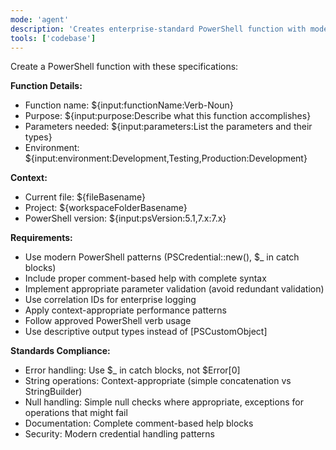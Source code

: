 ```yaml
---
mode: 'agent'
description: 'Creates enterprise-standard PowerShell function with modern best practices'
tools: ['codebase']
---
```


Create a PowerShell function with these specifications:

**Function Details:**
- Function name: ${input:functionName:Verb-Noun}
- Purpose: ${input:purpose:Describe what this function accomplishes}
- Parameters needed: ${input:parameters:List the parameters and their types}
- Environment: ${input:environment:Development,Testing,Production:Development}

**Context:**
- Current file: ${fileBasename}
- Project: ${workspaceFolderBasename}
- PowerShell version: ${input:psVersion:5.1,7.x:7.x}

**Requirements:**
- Use modern PowerShell patterns (PSCredential::new(), $_ in catch blocks)
- Include proper comment-based help with complete syntax
- Implement appropriate parameter validation (avoid redundant validation)
- Use correlation IDs for enterprise logging
- Apply context-appropriate performance patterns
- Follow approved PowerShell verb usage
- Use descriptive output types instead of [PSCustomObject]

**Standards Compliance:**
- Error handling: Use $_ in catch blocks, not $Error[0]
- String operations: Context-appropriate (simple concatenation vs StringBuilder)
- Null handling: Simple null checks where appropriate, exceptions for operations that might fail
- Documentation: Complete comment-based help blocks
- Security: Modern credential handling patterns
